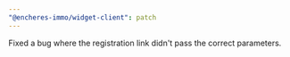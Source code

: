 ```yaml
---
"@encheres-immo/widget-client": patch
---
```


Fixed a bug where the registration link didn't pass the correct parameters.
